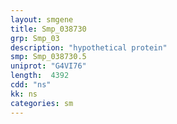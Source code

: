 ```yaml
---
layout: smgene
title: Smp_038730
grp: Smp_03
description: "hypothetical protein"
smp: Smp_038730.5
uniprot: "G4VI76"
length:  4392
cdd: "ns"
kk: ns
categories: sm
---
```

